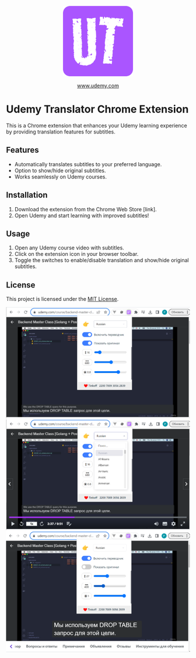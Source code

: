 <div align="center">
  <img src="public/192.png" alt="logo"/>
  <p> <a target="_blank" href="https://www.udemy.com/">www.udemy.com</a></p>
</div>

# Udemy Translator Chrome Extension

This is a Chrome extension that enhances your Udemy learning experience by providing translation features for subtitles.

## Features

- Automatically translates subtitles to your preferred language.
- Option to show/hide original subtitles.
- Works seamlessly on Udemy courses.

## Installation

1. Download the extension from the Chrome Web Store [link].
2. Open Udemy and start learning with improved subtitles!

## Usage

1. Open any Udemy course video with subtitles.
2. Click on the extension icon in your browser toolbar.
3. Toggle the switches to enable/disable translation and show/hide original subtitles.

## License

This project is licensed under the [MIT License](LICENSE).

<div align="center">
  <img src="public/screenshot_1.png" alt="logo"/>
  <img src="public/screenshot_2.png" alt="logo"/>
  <img src="public/screenshot_3.png" alt="logo"/>
</div>
